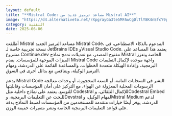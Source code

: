 ```yaml
---
layout: default
title: "**Mistral Code: مساعد ترميز جديد من Mistral AI**"
image: "https://d4.alternativeto.net/rXpgrayGa3te5MFAwCgDlTlY8K4nEfcY9pZ_4UwhREU/rs:fill:1520:760:0/g:ce:0:0/YWJzOi8vZGlzdC9jb250ZW50LzE3NDkxNTMwMTAyNTEucG5n.png"
category: التقنية
date: 2025-06-06
---
```


أطلقت Mistral مساعد الترميز الجديد Mistral Code، المدعوم بالذكاء الاصطناعي، في نسخة تجريبية خاصة لـ JetBrains IDEs وVisual Studio Code. يعتمد هذا المساعد على مشروع Continue.dev مفتوح المصدر، مع تعديلات تدمج نماذج Mistral الخاصة وتعزز الميزات الموجهة للمؤسسات. يقدم Mistral Code واجهة موحدة لإكمال التعليمات البرمجية، وإعادة الهيكلة متعددة الخطوات، والمساعدة القائمة على الدردشة، ومهام الترميز الوكيلة، ويتنافس مع بدائل أخرى في السوق.

يدعم Mistral Code النشر في السحابات العامة، أو السعة المحجوزة، أو وحدات معالجة الرسومات المحلية المعزولة عن الهواء، مع التركيز على أمان المؤسسات وقابليتها للتوسع. يعتمد على نماذج داخلية مثل Codestral للإكمال التلقائي، وCodestral Embed للبحث عن التعليمات البرمجية، وDevstral لمهام الوكيل، وMistral Medium لدعم الدردشة. يوفر أيضًا خيارات متقدمة للمستخدمين من المؤسسات لضبط النماذج بدقة على قواعد التعليمات البرمجية الخاصة ونشر متغيرات خفيفة الوزن.
